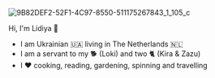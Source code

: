 ![9B82DEF2-52F1-4C97-8550-511175267843_1_105_c](https://user-images.githubusercontent.com/83339633/122442573-007eed00-cf9f-11eb-912a-3978ced2c077.jpeg)

Hi, I'm Lidiya 👋

- I am Ukrainian 🇺🇦 living in The Netherlands 🇳🇱 
- I am a servant to my 🐕  (Loki) and two 🐈  (Kira & Zazu)
- I ❤️ cooking, reading, gardening, spinning and travelling

